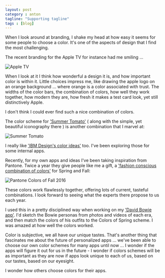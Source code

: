 ```yaml
---
layout: post
category : anton
tagline: "Supporting tagline"
tags : [blog]
---
```


When I look around at branding, I shake my head at how easy it seems for some people to choose a color. It's one of the aspects of design that I find the most challenging.

The recent branding for the Apple TV for instance had me smiling ...

![Apple TV](http://www.hickory.ca/images/appletv.jpg "Apple TV advert")

When I look at it I think how wonderful a design it is, and how important color is within it. Little choices impress me, like drawing the apple logo on an orange background ... where orange is a color associated with trust. The widths of the color bars, the combination of colors, how well they work together, how modern they are, how fresh it makes a test card look, yet still distinctively Apple.

I don't think I could ever find such a nice combination of colors.

The color scheme for ['Summer Tomato'](http://www.summertomato.com) ( along with the simple, yet beautiful iconography there ) is another combination that I marvel at:

![Summer Tomato](http://www.hickory.ca/images/summertomato6.jpg "Summer Tomato")

I really like ['IBM Design's color ideas'](https://www.ibm.com/design/language/resources/swatchbook) too. I've been exploring those for some internal apps.

Recently, for my own apps and ideas I've been taking inspiration from Pantone. Twice a year they give people like me a gift, a ['fashion conscious combination of colors'](http://www.pantone.com/pages/fcr/?season=spring&year=2016&pid=11) for Spring and Fall:

![Pantone Colors of Fall 2016](http://www.hickory.ca/images/colorsoffall.png "Colors of Fall")

These colors work flawlessly together, offering lots of current, tasteful combinations. I look forward to seeing what the experts there propose to us each year. 

I used this in a pretty disciplined way when working on my ['David Bowie app'](http://ziggy.mybluemix.net). I'd sketch the Bowie personas from photos and videos of each era, and then match the colors of his outfits to the Colors of Spring scheme. I was amazed at how well the colors worked.

Color is subjective, we all have our unique tastes. That's another thing that fascinates me about the future of personalized apps ... we've been able to choose our own color schemes for many apps until now ... I wonder if the apps will figure it out for us in the future - I wonder if colors schemes will be as important as they are now if apps look unique to each of us, based on our tastes, based on our eyesight.

I wonder how others choose colors for their apps.



